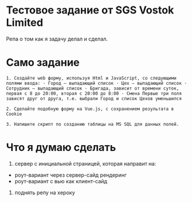 # Тестовое задание от SGS Vostok Limited

Репа о том как я задачу делал и сделал.

# Само задание
```
1. Создайте web форму, используя Html и JavaScript, со следующими полями ввода: · Город – выпадающий список · Цех – выпадающий список · Сотрудник – выпадающий список · Бригада, зависит от времени суток, первая с 8 до 20:00, вторая с 20:00 до 8:00 · Смена Первые три поля зависят друг от друга, т.е. выбрали Город и список Цехов уменьшился 

2. Сделайте подобную форму на Vue.js, с сохранением результата в Cookie

3. Напишите скрипт по созданию таблицы на MS SQL для данных полей.

```

# Что я думаю сделать

1. сервер с инициальной страницей, которая направит на:
  - роут-вариант через сервер-сайд рендеринг
  - роут-вариант с вью как клиент-сайд
1. поднять репу на хероку
